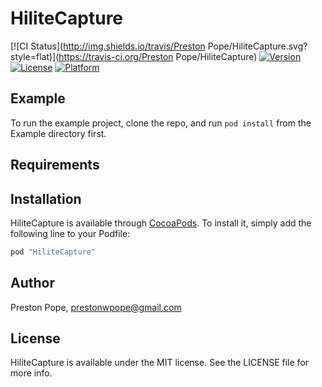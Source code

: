# HiliteCapture

[![CI Status](http://img.shields.io/travis/Preston Pope/HiliteCapture.svg?style=flat)](https://travis-ci.org/Preston Pope/HiliteCapture)
[![Version](https://img.shields.io/cocoapods/v/HiliteCapture.svg?style=flat)](http://cocoapods.org/pods/HiliteCapture)
[![License](https://img.shields.io/cocoapods/l/HiliteCapture.svg?style=flat)](http://cocoapods.org/pods/HiliteCapture)
[![Platform](https://img.shields.io/cocoapods/p/HiliteCapture.svg?style=flat)](http://cocoapods.org/pods/HiliteCapture)

## Example

To run the example project, clone the repo, and run `pod install` from the Example directory first.

## Requirements

## Installation

HiliteCapture is available through [CocoaPods](http://cocoapods.org). To install
it, simply add the following line to your Podfile:

```ruby
pod "HiliteCapture"
```

## Author

Preston Pope, prestonwpope@gmail.com

## License

HiliteCapture is available under the MIT license. See the LICENSE file for more info.
